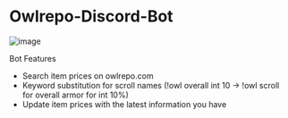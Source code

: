 # Owlrepo-Discord-Bot

![image](https://github.com/woogyeom/Owlrepo-Discord-Bot/assets/17395464/a39261d4-1f26-4d33-b592-37aac2f5471e)

Bot Features
- Search item prices on owlrepo.com
- Keyword substitution for scroll names (!owl overall int 10 -> !owl scroll for overall armor for int 10%)
- Update item prices with the latest information you have
